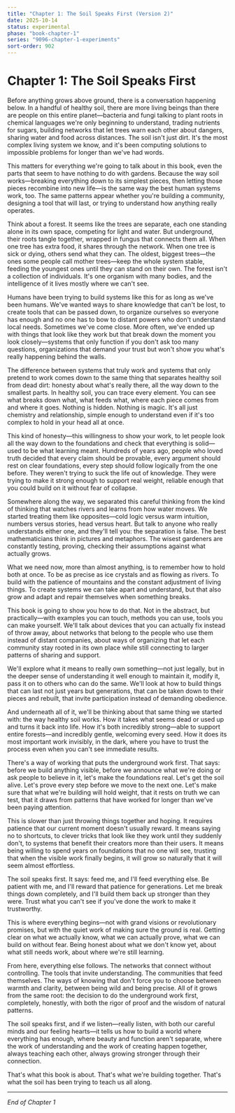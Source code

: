 ```yaml
---
title: "Chapter 1: The Soil Speaks First (Version 2)"
date: 2025-10-14
status: experimental
phase: "book-chapter-1"
series: "9096-chapter-1-experiments"
sort-order: 902
---
```


# Chapter 1: The Soil Speaks First

Before anything grows above ground, there is a conversation happening below. In a handful of healthy soil, there are more living beings than there are people on this entire planet—bacteria and fungi talking to plant roots in chemical languages we're only beginning to understand, trading nutrients for sugars, building networks that let trees warn each other about dangers, sharing water and food across distances. The soil isn't just dirt. It's the most complex living system we know, and it's been computing solutions to impossible problems for longer than we've had words.

This matters for everything we're going to talk about in this book, even the parts that seem to have nothing to do with gardens. Because the way soil works—breaking everything down to its simplest pieces, then letting those pieces recombine into new life—is the same way the best human systems work, too. The same patterns appear whether you're building a community, designing a tool that will last, or trying to understand how anything really operates.

Think about a forest. It seems like the trees are separate, each one standing alone in its own space, competing for light and water. But underground, their roots tangle together, wrapped in fungus that connects them all. When one tree has extra food, it shares through the network. When one tree is sick or dying, others send what they can. The oldest, biggest trees—the ones some people call mother trees—keep the whole system stable, feeding the youngest ones until they can stand on their own. The forest isn't a collection of individuals. It's one organism with many bodies, and the intelligence of it lives mostly where we can't see.

Humans have been trying to build systems like this for as long as we've been humans. We've wanted ways to share knowledge that can't be lost, to create tools that can be passed down, to organize ourselves so everyone has enough and no one has to bow to distant powers who don't understand local needs. Sometimes we've come close. More often, we've ended up with things that look like they work but that break down the moment you look closely—systems that only function if you don't ask too many questions, organizations that demand your trust but won't show you what's really happening behind the walls.

The difference between systems that truly work and systems that only pretend to work comes down to the same thing that separates healthy soil from dead dirt: honesty about what's really there, all the way down to the smallest parts. In healthy soil, you can trace every element. You can see what breaks down what, what feeds what, where each piece comes from and where it goes. Nothing is hidden. Nothing is magic. It's all just chemistry and relationship, simple enough to understand even if it's too complex to hold in your head all at once.

This kind of honesty—this willingness to show your work, to let people look all the way down to the foundations and check that everything is solid—used to be what learning meant. Hundreds of years ago, people who loved truth decided that every claim should be provable, every argument should rest on clear foundations, every step should follow logically from the one before. They weren't trying to suck the life out of knowledge. They were trying to make it strong enough to support real weight, reliable enough that you could build on it without fear of collapse.

Somewhere along the way, we separated this careful thinking from the kind of thinking that watches rivers and learns from how water moves. We started treating them like opposites—cold logic versus warm intuition, numbers versus stories, head versus heart. But talk to anyone who really understands either one, and they'll tell you: the separation is false. The best mathematicians think in pictures and metaphors. The wisest gardeners are constantly testing, proving, checking their assumptions against what actually grows.

What we need now, more than almost anything, is to remember how to hold both at once. To be as precise as ice crystals and as flowing as rivers. To build with the patience of mountains and the constant adjustment of living things. To create systems we can take apart and understand, but that also grow and adapt and repair themselves when something breaks.

This book is going to show you how to do that. Not in the abstract, but practically—with examples you can touch, methods you can use, tools you can make yourself. We'll talk about devices that you can actually fix instead of throw away, about networks that belong to the people who use them instead of distant companies, about ways of organizing that let each community stay rooted in its own place while still connecting to larger patterns of sharing and support.

We'll explore what it means to really own something—not just legally, but in the deeper sense of understanding it well enough to maintain it, modify it, pass it on to others who can do the same. We'll look at how to build things that can last not just years but generations, that can be taken down to their pieces and rebuilt, that invite participation instead of demanding obedience.

And underneath all of it, we'll be thinking about that same thing we started with: the way healthy soil works. How it takes what seems dead or used up and turns it back into life. How it's both incredibly strong—able to support entire forests—and incredibly gentle, welcoming every seed. How it does its most important work invisibly, in the dark, where you have to trust the process even when you can't see immediate results.

There's a way of working that puts the underground work first. That says: before we build anything visible, before we announce what we're doing or ask people to believe in it, let's make the foundations real. Let's get the soil alive. Let's prove every step before we move to the next one. Let's make sure that what we're building will hold weight, that it rests on truth we can test, that it draws from patterns that have worked for longer than we've been paying attention.

This is slower than just throwing things together and hoping. It requires patience that our current moment doesn't usually reward. It means saying no to shortcuts, to clever tricks that look like they work until they suddenly don't, to systems that benefit their creators more than their users. It means being willing to spend years on foundations that no one will see, trusting that when the visible work finally begins, it will grow so naturally that it will seem almost effortless.

The soil speaks first. It says: feed me, and I'll feed everything else. Be patient with me, and I'll reward that patience for generations. Let me break things down completely, and I'll build them back up stronger than they were. Trust what you can't see if you've done the work to make it trustworthy.

This is where everything begins—not with grand visions or revolutionary promises, but with the quiet work of making sure the ground is real. Getting clear on what we actually know, what we can actually prove, what we can build on without fear. Being honest about what we don't know yet, about what still needs work, about where we're still learning.

From here, everything else follows. The networks that connect without controlling. The tools that invite understanding. The communities that feed themselves. The ways of knowing that don't force you to choose between warmth and clarity, between being wild and being precise. All of it grows from the same root: the decision to do the underground work first, completely, honestly, with both the rigor of proof and the wisdom of natural patterns.

The soil speaks first, and if we listen—really listen, with both our careful minds and our feeling hearts—it tells us how to build a world where everything has enough, where beauty and function aren't separate, where the work of understanding and the work of creating happen together, always teaching each other, always growing stronger through their connection.

That's what this book is about. That's what we're building together. That's what the soil has been trying to teach us all along.

---

*End of Chapter 1*


